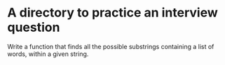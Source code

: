 #  A directory to practice an interview question

Write a function that finds all the possible substrings containing a list of words, within a given string.
